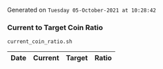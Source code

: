 Generated on `Tuesday 05-October-2021 at 10:28:42`

### Current to Target Coin Ratio
`current_coin_ratio.sh`

Date|Current|Target|Ratio
---|---|---|---
